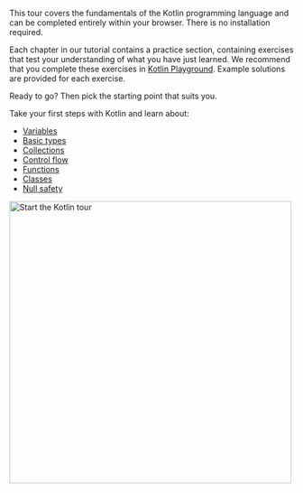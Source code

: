 [//]: # (title: Welcome to our tour of Kotlin!)

This tour covers the fundamentals of the Kotlin programming language and can be completed entirely within your 
browser. There is no installation required.

Each chapter in our tutorial contains a practice section, containing exercises that test your understanding of what
you have just learned. We recommend that you complete these exercises in [Kotlin Playground](https://play.kotlinlang.org).
Example solutions are provided for each exercise.

Ready to go? Then pick the starting point that suits you.

Take your first steps with Kotlin and learn about:
* [Variables](kotlin-tour-hello-world.md)
* [Basic types](kotlin-tour-types.md)
* [Collections](kotlin-tour-collections.md)
* [Control flow](kotlin-tour-control-flow.md)
* [Functions](kotlin-tour-functions.md)
* [Classes](kotlin-tour-classes-part-1.md)
* [Null safety](kotlin-tour-null-safety.md)

<a href="kotlin-tour-hello-world.md"><img src="start-kotlin-tour.svg" width="500" alt="Start the Kotlin tour"/></a>

<!---
## Intermediate
<u>Intermediate</u>

Ready for the next level? Learn about:
* Interfaces
* Companion objects
* Nested classes

## Advanced
<u>Advanced</u>

To use Kotlin to its maximum potential, learn about:
* Generics
* Coroutines
-->